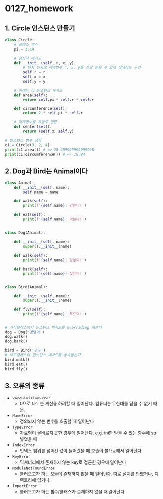 # 0127_homework



## 1. Circle 인스턴스 만들기

```python
class Circle:
    # 클래스 변수
    pi = 3.14

    # 생성자 메서드
    def __init__(self, r, x, y):
        # 위치 인자로 매개변수 r, x, y를 전달 받을 수 있게 정의하는 구간
        self.r = r
        self.x = x
        self.y = y

    # 아래는 다 인스턴스 메서드
    def area(self):
        return self.pi * self.r * self.r

    def circumference(self):
        return 2 * self.pi * self.r

    # 매개변수를 튜플로 반환
    def center(self):
        return (self.x, self.y)

# 인스턴스 변수 생성
c1 = Circle(3, 2, 4) 
print(c1.area()) # => 28.259999999999998
print(c1.circumference()) # => 18.84
```

## 2. Dog과 Bird는 Animal이다

```python
class Animal:
    def __init__(self, name):
        self.name = name

    def walk(self):
        print(f'{self.name}! 걷는다!')
    
    def eat(self):
        print(f'{self.name}! 먹는다!')


class Dog(Animal):

    def __init__(self, name):
        super().__init__(name)

    def walk(self):
        print(f'{self.name}! 달린다!')

    def bark(self):
        print(f'{self.name}! 짖는다!')


class Bird(Animal):

    def __init__(self, name):
        super().__init__(name)

    def fly(self):
        print(f'{self.name}! 푸드덕!')


# 자식클래스에서 인스턴스 메서드를 overriding 해준다
dog = Dog('멍멍이')
dog.walk()
dog.bark()

bird = Bird('구구')
# 부모클래스의 인스턴스 메서드를 상속받는다
bird.walk()
bird.eat()
bird.fly()
```

## 3. 오류의 종류

- `ZeroDivisionError`
  - 0으로 나누는 계산을 하려할 때 일어난다. 컴퓨터는 무한대를 담을 수 없기 때문.
- `NameError`
  - 정의되지 않는 변수를 호출할 때 일어난다
- `TypeError`
  - 자료형이 올바르지 못한 경우에 일어난다. e.g. int만 받을 수 있는 함수에 str 넣었을 때
- `IndexError`
  - 인덱스 범위를 넘어선 값이 들어갔을 때 호출이 불가능해서 일어난다
- `KeyError`
  - 딕셔너리에서 존재하지 않는 key로 접근한 경우에 일어난다
- `ModuleNotFoundError`
  - 불러오고자 하는 모듈이 존재하지 않을 때 일어난다. 따로 설치를 안했거나, 디렉토리에 없거나.
- `ImportError`
  - 불러오고자 하는 함수/클래스가 존재하지 않을 때 일어난다